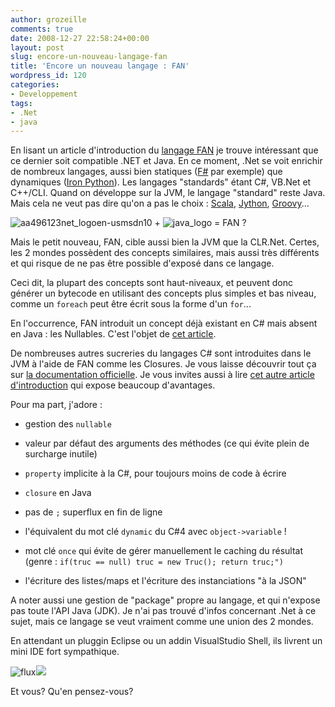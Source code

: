 ```yaml
---
author: grozeille
comments: true
date: 2008-12-27 22:58:24+00:00
layout: post
slug: encore-un-nouveau-langage-fan
title: 'Encore un nouveau langage : FAN'
wordpress_id: 120
categories:
- Developpement
tags:
- .Net
- java
---
```


En lisant un article d'introduction du [langage FAN](http://www.fandev.org/) je trouve intéressant que ce dernier soit compatible .NET et Java.
En ce moment, .Net se voit enrichir de nombreux langages, aussi bien statiques ([F#](http://www.programmez.com/actualites.php?id_actu=3985) par exemple) que dynamiques ([Iron Python](http://www.codeplex.com/IronPythonStudio)). Les langages "standards" étant C#, VB.Net et C++/CLI.
Quand on développe sur la JVM, le langage "standard" reste Java. Mais cela ne veut pas dire qu'on a pas le choix : [Scala](http://www.scala-lang.org/), [Jython](http://www.jython.org/Project/), [Groovy](http://groovy.codehaus.org/)...

![aa496123net_logoen-usmsdn10](http://grozeille.files.wordpress.com/2008/12/aa496123net_logoen-usmsdn10.gif) + ![java_logo](http://grozeille.files.wordpress.com/2008/12/java_logo.gif?w=188) = FAN ?

<!-- more -->Mais le petit nouveau, FAN, cible aussi bien la JVM que la CLR.Net. Certes, les 2 mondes possèdent des concepts similaires, mais aussi très différents et qui risque de ne pas être possible d'exposé dans ce langage.
Ceci dit, la plupart des concepts sont haut-niveaux, et peuvent donc générer un bytecode en utilisant des concepts plus simples et bas niveau, comme un `foreach` peut être écrit sous la forme d'un `for`...

En l'occurrence, FAN introduit un concept déjà existant en C# mais absent en Java : les Nullables.
C'est l'objet de [cet article](http://www.jroller.com/scolebourne/date/20081023).

De nombreuses autres sucreries du langages C# sont introduites dans le JVM à l'aide de FAN comme les Closures. Je vous laisse découvrir tout ça sur [la documentation officielle](http://www.fandev.org/doc/docLang/index.html).
Je vous invites aussi à lire [cet autre article d'introduction](http://www.jroller.com/scolebourne/date/20080612) qui expose beaucoup d'avantages.

Pour ma part, j'adore :



	
  * gestion des `nullable`

	
  * valeur par défaut des arguments des méthodes (ce qui évite plein de surcharge inutile)

	
  * `property` implicite à la C#, pour toujours moins de code à écrire

	
  * `closure` en Java

	
  * pas de `;` superflux en fin de ligne

	
  * l'équivalent du mot clé `dynamic` du C#4 avec `object->variable` !

	
  * mot clé `once` qui évite de gérer manuellement le caching du résultat (genre : `if(truc == null) truc = new Truc(); return truc;")`

	
  * l'écriture des listes/maps et l'écriture des instanciations "à la JSON"


A noter aussi une gestion de "package" propre au langage, et qui n'expose pas toute l'API Java (JDK). Je n'ai pas trouvé d'infos concernant .Net à ce sujet, mais ce langage se veut vraiment comme une union des 2 mondes.

En attendant un pluggin Eclipse ou un addin VisualStudio Shell, ils livrent un mini IDE fort sympathique.

![flux](http://grozeille.files.wordpress.com/2008/12/flux.png?w=300)![](/DOCUME~1/mathias/LOCALS~1/Temp/moz-screenshot-1.jpg)

Et vous? Qu'en pensez-vous?
